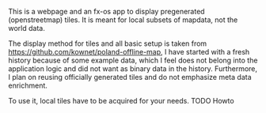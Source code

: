 This is a webpage and an fx-os app to display pregenerated (openstreetmap) tiles. It is meant for local subsets of mapdata, not the world data.

The display method for tiles and all basic setup is taken from https://github.com/kownet/poland-offline-map, I have started with a fresh history because of some example data, which I feel does not belong into the application logic and did not want as binary data in the history. Furthermore, I plan on reusing officially generated tiles and do not emphasize meta data enrichment.

To use it, local tiles have to be acquired for your needs. TODO Howto
